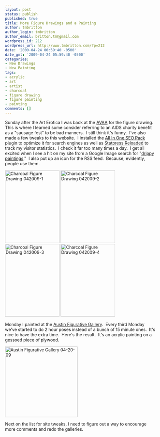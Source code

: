 ```yaml
---
layout: post
status: publish
published: true
title: More Figure Drawings and a Painting
author: tmbritton
author_login: tmbritton
author_email: britton.tm@gmail.com
wordpress_id: 212
wordpress_url: http://www.tmbritton.com/?p=212
date: '2009-04-24 00:59:40 -0500'
date_gmt: '2009-04-24 05:59:40 -0500'
categories:
- New Drawings
- New Painting
tags:
- acrylic
- art
- artist
- charcoal
- figure drawing
- figure painting
- painting
comments: []
---
```

<p>Sunday after the Art Erotica I was back at the <a href="http://www.avaaonline.org/">AVAA</a> for the figure drawing.  This is where I learned some consider referring to an AIDS charity benefit as a "sausage fest" to be bad manners.  I still think it's funny.  I've also made a few tweaks to this website.  I installed the <a href="http://semperfiwebdesign.com/portfolio/wordpress/wordpress-plugins/all-in-one-seo-pack/">All In One SEO Pack</a> plugin to optimize it for search engines as well as <a href="http://blog.matrixagents.org/wp-plugins/">Statpress Reloaded</a> to track my visitor statistics.  I check it far too many times a day.  I get all excited when I see a hit on my site from a Google Image search for "<a href="http://images.google.com/images?hl=en&amp;safe=off&amp;client=firefox-a&amp;rls=com.google:en-US:official&amp;um=1&amp;q=drippy+paintings&amp;sa=N&amp;start=21&amp;ndsp=21">drippy paintings</a>."  I also put up an icon for the RSS feed.  Because, evidently, people use them.</p>
<p><a class="tt-flickr tt-flickr-Small" title="Charcoal Figure Drawing 042009-1" href="http://www.tmbritton.com/art/photo/3458776690/042009-1.html"><img class="alignnone" src="http://farm4.static.flickr.com/3636/3458776690_295b6dd193_m.jpg" alt="Charcoal Figure Drawing 042009-1" width="180" height="240" /></a> <a class="tt-flickr tt-flickr-Small" title="Charcoal Figure Drawing 042009-2" href="http://www.tmbritton.com/art/photo/3457961169/042009-2.html"><img class="alignnone" src="http://farm4.static.flickr.com/3539/3457961169_44ab9979c8_m.jpg" alt="Charcoal Figure Drawing 042009-2" width="180" height="240" /></a> <a class="tt-flickr tt-flickr-Small" title="Charcoal Figure Drawing 042009-3" href="http://www.tmbritton.com/art/photo/3457961341/042009-3.html"><img class="alignnone" src="http://farm4.static.flickr.com/3514/3457961341_781ee6ffa2_m.jpg" alt="Charcoal Figure Drawing 042009-3" width="180" height="240" /></a> <a class="tt-flickr tt-flickr-Small" title="Charcoal Figure Drawing 042009-4" href="http://www.tmbritton.com/art/photo/3457961579/042009-4.html"><img class="alignnone" src="http://farm4.static.flickr.com/3619/3457961579_369ba055bd_m.jpg" alt="Charcoal Figure Drawing 042009-4" width="180" height="240" /></a></p>
<p>Monday I painted at the <a href="http://austinfigurative.com/">Austin Figurative Gallery</a>.  Every third Monday we've started to do 2 hour poses instead of a bunch of 15 minute ones.  It's nice to have the extra time.  Here's the result.  It's an acrylic painting on a gessoed piece of plywood.</p>
<p><a class="tt-flickr tt-flickr-Small" title="Austin Figurative Gallery 04-20-09" href="http://www.tmbritton.com/art/photo/3461166795/austin-figurative-gallery-04-20-09.html"><img class="alignnone" src="http://farm4.static.flickr.com/3511/3461166795_a77d99410c_m.jpg" alt="Austin Figurative Gallery 04-20-09" width="240" height="233" /></a></p>
<p>Next on the list for site tweaks, I need to figure out a way to encourage more comments and redo the galleries.</p>
